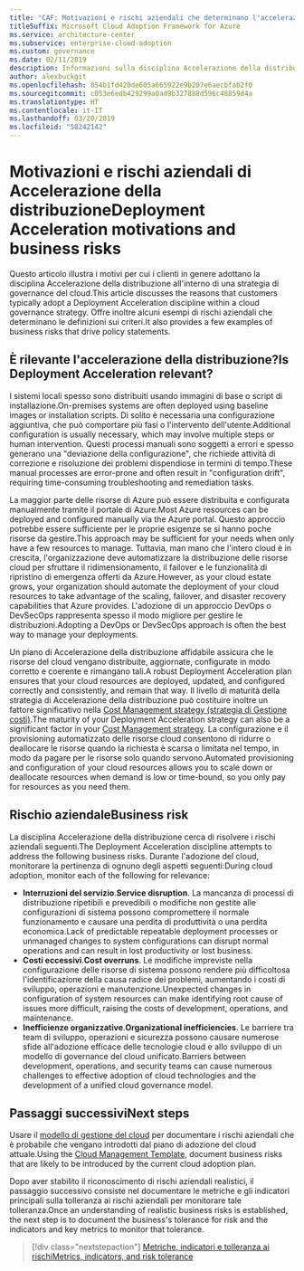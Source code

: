 ```yaml
---
title: "CAF: Motivazioni e rischi aziendali che determinano l'accelerazione della distribuzione"
titleSuffix: Microsoft Cloud Adoption Framework for Azure
ms.service: architecture-center
ms.subservice: enterprise-cloud-adoption
ms.custom: governance
ms.date: 02/11/2019
description: Informazioni sulla disciplina Accelerazione della distribuzione come parte di una strategia di governance del cloud.
author: alexbuckgit
ms.openlocfilehash: 854b1fd420de605a665922e9b207e6aecbfab2f0
ms.sourcegitcommit: c053e6edb429299a0ad9b327888d596c48859d4a
ms.translationtype: HT
ms.contentlocale: it-IT
ms.lasthandoff: 03/20/2019
ms.locfileid: "58242142"
---
```

# <a name="deployment-acceleration-motivations-and-business-risks"></a><span data-ttu-id="b2f68-103">Motivazioni e rischi aziendali di Accelerazione della distribuzione</span><span class="sxs-lookup"><span data-stu-id="b2f68-103">Deployment Acceleration motivations and business risks</span></span>

<span data-ttu-id="b2f68-104">Questo articolo illustra i motivi per cui i clienti in genere adottano la disciplina Accelerazione della distribuzione all'interno di una strategia di governance del cloud.</span><span class="sxs-lookup"><span data-stu-id="b2f68-104">This article discusses the reasons that customers typically adopt a Deployment Acceleration discipline within a cloud governance strategy.</span></span> <span data-ttu-id="b2f68-105">Offre inoltre alcuni esempi di rischi aziendali che determinano le definizioni sui criteri.</span><span class="sxs-lookup"><span data-stu-id="b2f68-105">It also provides a few examples of business risks that drive policy statements.</span></span>

<!-- markdownlint-disable MD026 -->

## <a name="is-deployment-acceleration-relevant"></a><span data-ttu-id="b2f68-106">È rilevante l'accelerazione della distribuzione?</span><span class="sxs-lookup"><span data-stu-id="b2f68-106">Is Deployment Acceleration relevant?</span></span>

<span data-ttu-id="b2f68-107">I sistemi locali spesso sono distribuiti usando immagini di base o script di installazione.</span><span class="sxs-lookup"><span data-stu-id="b2f68-107">On-premises systems are often deployed using baseline images or installation scripts.</span></span> <span data-ttu-id="b2f68-108">Di solito è necessaria una configurazione aggiuntiva, che può comportare più fasi o l'intervento dell'utente.</span><span class="sxs-lookup"><span data-stu-id="b2f68-108">Additional configuration is usually necessary, which may involve multiple steps or human intervention.</span></span> <span data-ttu-id="b2f68-109">Questi processi manuali sono soggetti a errori e spesso generano una "deviazione della configurazione", che richiede attività di correzione e risoluzione dei problemi dispendiose in termini di tempo.</span><span class="sxs-lookup"><span data-stu-id="b2f68-109">These manual processes are error-prone and often result in "configuration drift", requiring time-consuming troubleshooting and remediation tasks.</span></span>

<span data-ttu-id="b2f68-110">La maggior parte delle risorse di Azure può essere distribuita e configurata manualmente tramite il portale di Azure.</span><span class="sxs-lookup"><span data-stu-id="b2f68-110">Most Azure resources can be deployed and configured manually via the Azure portal.</span></span> <span data-ttu-id="b2f68-111">Questo approccio potrebbe essere sufficiente per le proprie esigenze se si hanno poche risorse da gestire.</span><span class="sxs-lookup"><span data-stu-id="b2f68-111">This approach may be sufficient for your needs when only have a few resources to manage.</span></span> <span data-ttu-id="b2f68-112">Tuttavia, man mano che l'intero cloud è in crescita, l'organizzazione deve automatizzare la distribuzione delle risorse cloud per sfruttare il ridimensionamento, il failover e le funzionalità di ripristino di emergenza offerti da Azure.</span><span class="sxs-lookup"><span data-stu-id="b2f68-112">However, as your cloud estate grows, your organization should automate the deployment of your cloud resources to take advantage of the scaling, failover, and disaster recovery capabilities that Azure provides.</span></span> <span data-ttu-id="b2f68-113">L'adozione di un approccio DevOps o DevSecOps rappresenta spesso il modo migliore per gestire le distribuzioni.</span><span class="sxs-lookup"><span data-stu-id="b2f68-113">Adopting a DevOps or DevSecOps approach is often the best way to manage your deployments.</span></span>

<span data-ttu-id="b2f68-114">Un piano di Accelerazione della distribuzione affidabile assicura che le risorse del cloud vengano distribuite, aggiornate, configurate in modo corretto e coerente e rimangano tali.</span><span class="sxs-lookup"><span data-stu-id="b2f68-114">A robust Deployment Acceleration plan ensures that your cloud resources are deployed, updated, and configured correctly and consistently, and remain that way.</span></span> <span data-ttu-id="b2f68-115">Il livello di maturità della strategia di Accelerazione della distribuzione può costituire inoltre un fattore significativo nella [Cost Management strategy (strategia di Gestione costi)](../cost-management/overview.md).</span><span class="sxs-lookup"><span data-stu-id="b2f68-115">The maturity of your Deployment Acceleration strategy can also be a significant factor in your [Cost Management strategy](../cost-management/overview.md).</span></span> <span data-ttu-id="b2f68-116">La configurazione e il provisioning automatizzato delle risorse cloud consentono di ridurre o deallocare le risorse quando la richiesta è scarsa o limitata nel tempo, in modo da pagare per le risorse solo quando servono.</span><span class="sxs-lookup"><span data-stu-id="b2f68-116">Automated provisioning and configuration of your cloud resources allows you to scale down or deallocate resources when demand is low or time-bound, so you only pay for resources as you need them.</span></span>

## <a name="business-risk"></a><span data-ttu-id="b2f68-117">Rischio aziendale</span><span class="sxs-lookup"><span data-stu-id="b2f68-117">Business risk</span></span>

<span data-ttu-id="b2f68-118">La disciplina Accelerazione della distribuzione cerca di risolvere i rischi aziendali seguenti.</span><span class="sxs-lookup"><span data-stu-id="b2f68-118">The Deployment Acceleration discipline attempts to address the following business risks.</span></span> <span data-ttu-id="b2f68-119">Durante l'adozione del cloud, monitorare la pertinenza di ognuno degli aspetti seguenti:</span><span class="sxs-lookup"><span data-stu-id="b2f68-119">During cloud adoption, monitor each of the following for relevance:</span></span>

- <span data-ttu-id="b2f68-120">**Interruzioni del servizio**.</span><span class="sxs-lookup"><span data-stu-id="b2f68-120">**Service disruption**.</span></span> <span data-ttu-id="b2f68-121">La mancanza di processi di distribuzione ripetibili e prevedibili o modifiche non gestite alle configurazioni di sistema possono compromettere il normale funzionamento e causare una perdita di produttività o una perdita economica.</span><span class="sxs-lookup"><span data-stu-id="b2f68-121">Lack of predictable repeatable deployment processes or unmanaged changes to system configurations can disrupt normal operations and can result in lost productivity or lost business.</span></span>
- <span data-ttu-id="b2f68-122">**Costi eccessivi**.</span><span class="sxs-lookup"><span data-stu-id="b2f68-122">**Cost overruns**.</span></span> <span data-ttu-id="b2f68-123">Le modifiche impreviste nella configurazione delle risorse di sistema possono rendere più difficoltosa l'identificazione della causa radice dei problemi, aumentando i costi di sviluppo, operazioni e manutenzione.</span><span class="sxs-lookup"><span data-stu-id="b2f68-123">Unexpected changes in configuration of system resources can make identifying root cause of issues more difficult, raising the costs of development, operations, and maintenance.</span></span>
- <span data-ttu-id="b2f68-124">**Inefficienze organizzative**.</span><span class="sxs-lookup"><span data-stu-id="b2f68-124">**Organizational inefficiencies**.</span></span> <span data-ttu-id="b2f68-125">Le barriere tra team di sviluppo, operazioni e sicurezza possono causare numerose sfide all'adozione efficace delle tecnologie cloud e allo sviluppo di un modello di governance del cloud unificato.</span><span class="sxs-lookup"><span data-stu-id="b2f68-125">Barriers between development, operations, and security teams can cause numerous challenges to effective adoption of cloud technologies and the development of a unified cloud governance model.</span></span>

## <a name="next-steps"></a><span data-ttu-id="b2f68-126">Passaggi successivi</span><span class="sxs-lookup"><span data-stu-id="b2f68-126">Next steps</span></span>

<span data-ttu-id="b2f68-127">Usare il [modello di gestione del cloud](./template.md) per documentare i rischi aziendali che è probabile che vengano introdotti dal piano di adozione del cloud attuale.</span><span class="sxs-lookup"><span data-stu-id="b2f68-127">Using the [Cloud Management Template](./template.md), document business risks that are likely to be introduced by the current cloud adoption plan.</span></span>

<span data-ttu-id="b2f68-128">Dopo aver stabilito il riconoscimento di rischi aziendali realistici, il passaggio successivo consiste nel documentare le metriche e gli indicatori principali sulla tolleranza ai rischi aziendali per monitorare tale tolleranza.</span><span class="sxs-lookup"><span data-stu-id="b2f68-128">Once an understanding of realistic business risks is established, the next step is to document the business's tolerance for risk and the indicators and key metrics to monitor that tolerance.</span></span>

> [!div class="nextstepaction"]
> [<span data-ttu-id="b2f68-129">Metriche, indicatori e tolleranza ai rischi</span><span class="sxs-lookup"><span data-stu-id="b2f68-129">Metrics, indicators, and risk tolerance</span></span>](./metrics-tolerance.md)
